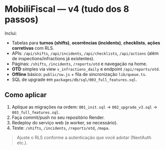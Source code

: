 # MobiliFiscal — v4 (tudo dos 8 passos)

Inclui:
- Tabelas para **turnos (shifts)**, **ocorrências (incidents)**, **checklists**, **ações corretivas** com RLS.
- APIs: `/api/shifts`, `/api/incidents`, `/api/checklists`, `/api/actions` (além de inspections/infractions já existentes).
- Páginas: `/shifts`, `/incidents`, `/reports/otd` e navegação na home.
- **OTD** simples via view `v_infractions_daily` e endpoint `/api/reports/otd`.
- **Offline** básico: `public/sw.js` + fila de sincronização `lib/queue.ts`.
- SQL de upgrade em `packages/db/sql/003_full_features.sql`.

## Como aplicar
1. Aplique as migrações na ordem: `001_init.sql` → `002_upgrade_v3.sql` → `003_full_features.sql`.
2. Faça commit/push no seu repositório Render.
3. Redeploy do serviço web (e worker, se necessário).
4. Teste: `/shifts`, `/incidents`, `/reports/otd`, `/mapa`.

> Ajuste o RLS conforme a autenticação que você adotar (NextAuth etc.).
